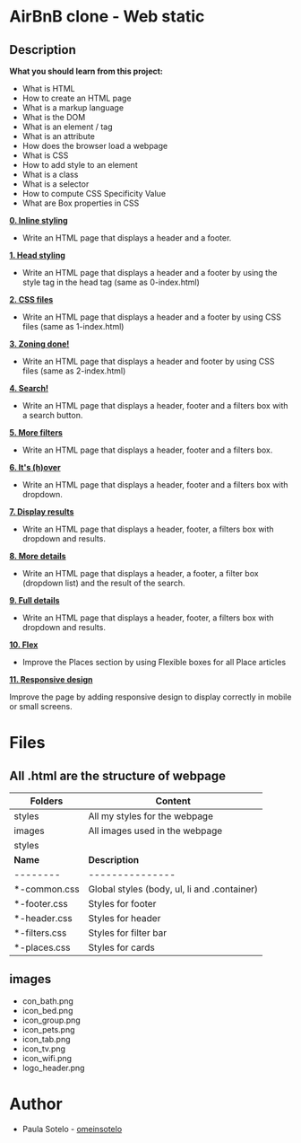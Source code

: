 # AirBnB clone - Web static

## Description

**What you should learn from this project:**

- What is HTML
- How to create an HTML page
- What is a markup language
- What is the DOM
- What is an element / tag
- What is an attribute
- How does the browser load a webpage
- What is CSS
- How to add style to an element
- What is a class
- What is a selector
- How to compute CSS Specificity Value
- What are Box properties in CSS

[**0. Inline styling**](https://github.com/omeinsotelo/AirBnB_clone/blob/master/web_static/0-index.html)

- Write an HTML page that displays a header and a footer.

[**1. Head styling**](https://github.com/omeinsotelo/AirBnB_clone/blob/master/web_static/1-index.html)

- Write an HTML page that displays a header and a footer by using the style tag in the head tag (same as 0-index.html)

[**2. CSS files**](https://github.com/omeinsotelo/AirBnB_clone/blob/master/web_static/2-index.html)

- Write an HTML page that displays a header and a footer by using CSS files (same as 1-index.html)

[**3. Zoning done!**](https://github.com/omeinsotelo/AirBnB_clone/blob/master/web_static/3-index.html)

- Write an HTML page that displays a header and footer by using CSS files (same as 2-index.html)

[**4. Search!**](https://github.com/omeinsotelo/AirBnB_clone/blob/master/web_static/4-index.html)

- Write an HTML page that displays a header, footer and a filters box with a search button.

[**5. More filters**](https://github.com/omeinsotelo/AirBnB_clone/blob/master/web_static/5-index.html)

- Write an HTML page that displays a header, footer and a filters box.

[**6. It's (h)over**](https://github.com/omeinsotelo/AirBnB_clone/blob/master/web_static/6-index.html)

- Write an HTML page that displays a header, footer and a filters box with dropdown.

[**7. Display results**](https://github.com/omeinsotelo/AirBnB_clone/blob/master/web_static/7-index.html)

- Write an HTML page that displays a header, footer, a filters box with dropdown and results.

[**8. More details**](https://github.com/omeinsotelo/AirBnB_clone/blob/master/web_static/8-index.html)

- Write an HTML page that displays a header, a footer, a filter box (dropdown list) and the result of the search.

[**9. Full details**](https://github.com/omeinsotelo/AirBnB_clone/blob/master/web_static/9-index.html)

- Write an HTML page that displays a header, footer, a filters box with dropdown and results.

[**10. Flex**](https://github.com/omeinsotelo/AirBnB_clone/blob/master/web_static/10-index.html)

- Improve the Places section by using Flexible boxes for all Place articles

[**11. Responsive design**](https://github.com/omeinsotelo/AirBnB_clone/blob/master/web_static/11-index.html)

Improve the page by adding responsive design to display correctly in mobile or small screens.

# Files

## All .html are the structure of webpage

| **Folders** | **Content** |
| ----------- | ----------- |
| styles | All my styles for the webpage |
| images | All images used in the webpage 
styles |
| **Name** | **Description** |
| -------- | --------------- |
| *-common.css | Global styles (body, ul, li and .container) |
| *-footer.css | Styles for footer |
| *-header.css | Styles for header |
| *-filters.css | Styles for filter bar |
| *-places.css | Styles for cards |

## images

- con_bath.png
- icon_bed.png
- icon_group.png
- icon_pets.png
- icon_tab.png
- icon_tv.png
- icon_wifi.png
- logo_header.png


# Author
- Paula Sotelo - [omeinsotelo](https://github.com/omeinsotelo)
